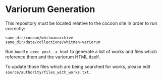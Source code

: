# Variorum Generation

This repository must be located relative to the cocoon site in order to run correctly:

```
same_dir/cocoon/whitmanarchive
same_dir/data/collections/whitman-variorum
```

Run `bundle exec post -x html` to generate a list of works and files which reference them and the variorum HTML itself.

To update those files which are being searched for works, please edit `source/authority/files_with_works.txt`.

